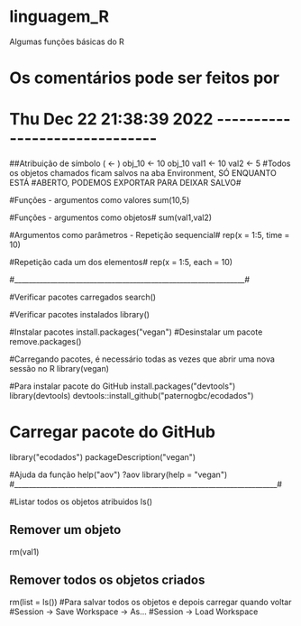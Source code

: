 # linguagem_R
Algumas funções básicas do R
# Os comentários pode ser feitos por #
# Thu Dec 22 21:38:39 2022 ------------------------------
##Atribuição de símbolo ( <- )
obj_10 <-  10
obj_10
val1 <- 10
val2 <- 5
#Todos os objetos chamados ficam salvos na aba Environment, SÓ ENQUANTO ESTÁ 
#ABERTO, PODEMOS EXPORTAR PARA DEIXAR SALVO#

#Funções - argumentos como valores
sum(10,5)

#Funções - argumentos como objetos#
sum(val1,val2)

#Argumentos como parâmetros - Repetição sequencial#
rep(x = 1:5, time = 10)

#Repetição cada um dos elementos#
rep(x = 1:5, each = 10)

#________________________________________________________________#

#Verificar pacotes carregados
search()

#Verificar pacotes instalados
library()

#Instalar pacotes
install.packages("vegan")
#Desinstalar um pacote
remove.packages()

#Carregando pacotes, é necessário todas as vezes que abrir uma nova sessão no R
library(vegan)

#Para instalar pacote do GitHub
install.packages("devtools")
library(devtools)
devtools::install_github("paternogbc/ecodados")

# Carregar pacote do GitHub
library("ecodados")
packageDescription("vegan")

#Ajuda da função
help("aov")
?aov
library(help = "vegan")
#_________________________________________________________________________#

#Listar todos os objetos atribuidos
ls()
## Remover um objeto
rm(val1)
## Remover todos os objetos criados
rm(list = ls())
#Para salvar todos os objetos e depois carregar quando voltar
#Session -> Save Workspace -> As...
#Session -> Load Workspace 
